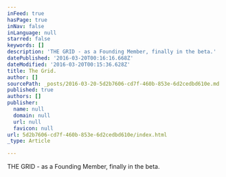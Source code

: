 ```yaml
---
inFeed: true
hasPage: true
inNav: false
inLanguage: null
starred: false
keywords: []
description: 'THE GRID - as a Founding Member, finally in the beta.'
datePublished: '2016-03-20T00:16:16.668Z'
dateModified: '2016-03-20T00:15:36.628Z'
title: The Grid.
author: []
sourcePath: _posts/2016-03-20-5d2b7606-cd7f-460b-853e-6d2cedbd610e.md
published: true
authors: []
publisher:
  name: null
  domain: null
  url: null
  favicon: null
url: 5d2b7606-cd7f-460b-853e-6d2cedbd610e/index.html
_type: Article

---
```

THE GRID - as a Founding Member, finally in the beta.